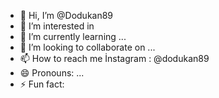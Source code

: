 - 👋 Hi, I’m @Dodukan89
- 👀 I’m interested in 
- 🌱 I’m currently learning ...
- 💞️ I’m looking to collaborate on ...
- 📫 How to reach me İnstagram : @dodukan89
- 😄 Pronouns: ...
- ⚡ Fun fact: 

<!---
Dodukan89/Dodukan89 is a ✨ special ✨ repository because its `README.md` (this file) appears on your GitHub profile.
You can click the Preview link to take a look at your changes.
--->
